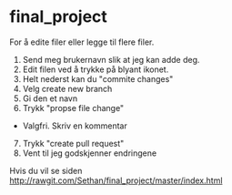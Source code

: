 # final_project
For å edite filer eller legge til flere filer.

1. Send meg brukernavn slik at jeg kan adde deg.
2. Edit filen ved å trykke på blyant ikonet.
3. Helt nederst kan du "commite changes"
4. Velg create new branch 
5. Gi den et navn 
6. Trykk "propse file change"
- Valgfri. Skriv en kommentar
7. Trykk "create pull request"
8. Vent til jeg godskjenner endringene

Hvis du vil se siden http://rawgit.com/Sethan/final_project/master/index.html
